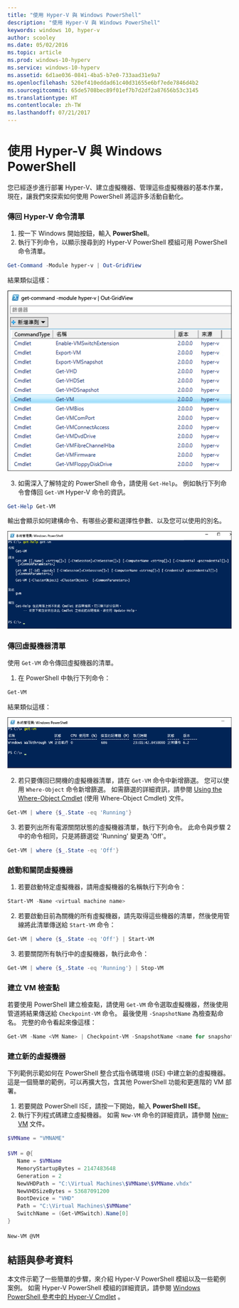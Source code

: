 ```yaml
---
title: "使用 Hyper-V 與 Windows PowerShell"
description: "使用 Hyper-V 與 Windows PowerShell"
keywords: windows 10, hyper-v
author: scooley
ms.date: 05/02/2016
ms.topic: article
ms.prod: windows-10-hyperv
ms.service: windows-10-hyperv
ms.assetid: 6d1ae036-0841-4ba5-b7e0-733aad31e9a7
ms.openlocfilehash: 520ef410eddad61c40d31655e6bf7ede7846d4b2
ms.sourcegitcommit: 65de5708bec89f01ef7b7d2df2a87656b53c3145
ms.translationtype: HT
ms.contentlocale: zh-TW
ms.lasthandoff: 07/21/2017
---
```

# 使用 Hyper-V 與 Windows PowerShell

您已經逐步進行部署 Hyper-V、建立虛擬機器、管理這些虛擬機器的基本作業，現在，讓我們來探索如何使用 PowerShell 將這許多活動自動化。

### 傳回 Hyper-V 命令清單

1.  按一下 Windows 開始按鈕，輸入 **PowerShell**。
2.  執行下列命令，以顯示搜尋到的 Hyper-V PowerShell 模組可用 PowerShell 命令清單。

 ```powershell
Get-Command -Module hyper-v | Out-GridView
```
  結果類似這樣：

  ![](media\command_grid.png)

3. 如需深入了解特定的 PowerShell 命令，請使用 `Get-Help`。 例如執行下列命令會傳回 `Get-VM` Hyper-V 命令的資訊。

  ```powershell
Get-Help Get-VM
```
 輸出會顯示如何建構命令、有哪些必要和選擇性參數、以及您可以使用的別名。

 ![](media\get_help.png)


### 傳回虛擬機器清單

使用 `Get-VM` 命令傳回虛擬機器的清單。

1. 在 PowerShell 中執行下列命令：
 
 ```powershell
Get-VM
```
 結果類似這樣：

 ![](media\get_vm.png)

2. 若只要傳回已開機的虛擬機器清單，請在 `Get-VM` 命令中新增篩選。 您可以使用 `Where-Object` 命令新增篩選。 如需篩選的詳細資訊，請參閱 [Using the Where-Object Cmdlet](https://technet.microsoft.com/en-us/library/ee177028.aspx) (使用 Where-Object Cmdlet) 文件。   

 ```powershell
 Get-VM | where {$_.State -eq 'Running'}
 ```
3.  若要列出所有電源關閉狀態的虛擬機器清單，執行下列命令。 此命令與步驟 2 中的命令相同，只是將篩選從 'Running' 變更為 'Off'。

 ```powershell
 Get-VM | where {$_.State -eq 'Off'}
 ```

### 啟動和關閉虛擬機器

1. 若要啟動特定虛擬機器，請用虛擬機器的名稱執行下列命令：

 ```powershell
 Start-VM -Name <virtual machine name>
 ```

2. 若要啟動目前為關機的所有虛擬機器，請先取得這些機器的清單，然後使用管線將此清單傳送給 `Start-VM` 命令：

  ```powershell
 Get-VM | where {$_.State -eq 'Off'} | Start-VM
 ```
3. 若要關閉所有執行中的虛擬機器，執行此命令：
 
  ```powershell
 Get-VM | where {$_.State -eq 'Running'} | Stop-VM
 ```

### 建立 VM 檢查點

若要使用 PowerShell 建立檢查點，請使用 `Get-VM` 命令選取虛擬機器，然後使用管道將結果傳送給 `Checkpoint-VM` 命令。 最後使用 `-SnapshotName` 為檢查點命名。 完整的命令看起來像這樣：

 ```powershell
 Get-VM -Name <VM Name> | Checkpoint-VM -SnapshotName <name for snapshot>
 ```
### 建立新的虛擬機器

下列範例示範如何在 PowerShell 整合式指令碼環境 (ISE) 中建立新的虛擬機器。 這是一個簡單的範例，可以再擴大包，含其他 PowerShell 功能和更進階的 VM 部署。

1. 若要開啟 PowerShell ISE，請按一下開始，輸入 **PowerShell ISE**。
2. 執行下列程式碼建立虛擬機器。 如需 `New-VM` 命令的詳細資訊，請參閱 [New-VM](https://technet.microsoft.com/en-us/library/hh848537.aspx) 文件。

  ```powershell
 $VMName = "VMNAME"

 $VM = @{
     Name = $VMName 
     MemoryStartupBytes = 2147483648
     Generation = 2
     NewVHDPath = "C:\Virtual Machines\$VMName\$VMName.vhdx"
     NewVHDSizeBytes = 53687091200
     BootDevice = "VHD"
     Path = "C:\Virtual Machines\$VMName"
     SwitchName = (Get-VMSwitch).Name[0]
 }

 New-VM @VM
  ```

## 結語與參考資料

本文件示範了一些簡單的步驟，來介紹 Hyper-V PowerShell 模組以及一些範例案例。 如需 Hyper-V PowerShell 模組的詳細資訊，請參閱 [Windows PowerShell 參考中的 Hyper-V Cmdlet](https://technet.microsoft.com/%5Clibrary/Hh848559.aspx) 。  
 
